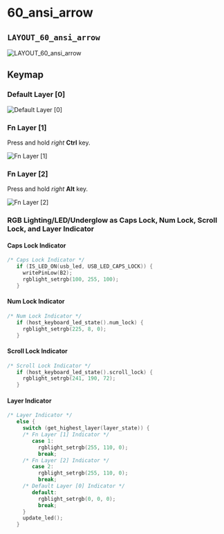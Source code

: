 # 60_ansi_arrow

## `LAYOUT_60_ansi_arrow`

![LAYOUT_60_ansi_arrow](https://raw.githubusercontent.com/mrsendyyk/my_qmk/master/kbdfans_tofu_60_keyboard/assets/dz60_layout_60_ansi_arrow.png)

## Keymap

### Default Layer [0]

![Default Layer [0]](https://raw.githubusercontent.com/mrsendyyk/my_qmk/master/kbdfans_tofu_60_keyboard/assets/dz60_mrsendyyk_0.png)

### Fn Layer [1]

Press and hold *right* **Ctrl** key.

![Fn Layer [1]](https://raw.githubusercontent.com/mrsendyyk/my_qmk/master/kbdfans_tofu_60_keyboard/assets/dz60_mrsendyyk_1.png)

### Fn Layer [2]

Press and hold *right* **Alt** key.

![Fn Layer [2]](https://raw.githubusercontent.com/mrsendyyk/my_qmk/master/kbdfans_tofu_60_keyboard/assets/dz60_mrsendyyk_2.png)

### RGB Lighting/LED/Underglow as Caps Lock, Num Lock, Scroll Lock, and Layer Indicator

#### Caps Lock Indicator

```c
/* Caps Lock Indicator */
   if (IS_LED_ON(usb_led, USB_LED_CAPS_LOCK)) {
     writePinLow(B2);
     rgblight_setrgb(100, 255, 100);
   }
```

#### Num Lock Indicator

```c
/* Num Lock Indicator */
   if (host_keyboard_led_state().num_lock) {
     rgblight_setrgb(225, 8, 0);
   }
```

#### Scroll Lock Indicator
```c
/* Scroll Lock Indicator */
   if (host_keyboard_led_state().scroll_lock) {
     rgblight_setrgb(241, 190, 72);
   }
```

#### Layer Indicator

```c
/* Layer Indicator */
   else {          
     switch (get_highest_layer(layer_state)) {
     /* Fn Layer [1] Indicator */
        case 1:
          rgblight_setrgb(255, 110, 0);
          break;
     /* Fn Layer [2] Indicator */
        case 2:
          rgblight_setrgb(255, 110, 0);
          break;
     /* Default Layer [0] Indicator */
        default:
          rgblight_setrgb(0, 0, 0);
          break;
     }
     update_led();
   }
```
